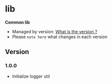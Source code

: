 # lib

**Common lib**
- Managed by version: [What is the version ?
](https://semver.org/)
- Please `note here` what changes in each version

## Version

### 1.0.0
- Initialize logger util
